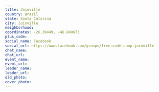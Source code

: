 ```yaml
---
title: Joinville
country: Brazil
state: Santa Catarina
city: Joinville
neighborhood: 
coordinates: -26.30449, -48.848673
plus_code:
social_name: Facebook
social_url: https://www.facebook.com/groups/free.code.camp.joinville
chat_name:
chat_url:
event_name:
event_url:
leader_name:
leader_url:
old_photo: 
cover_photo:
---
```

